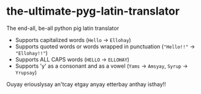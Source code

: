 # the-ultimate-pyg-latin-translator  
  
The end-all, be-all python pig latin translator  
  
* Supports capitalized words (`Hello` -> `Ellohay`)  
* Supports quoted words or words wrapped in punctuation (`"Hello!!"` -> `"Ellohay!!"`)  
* Supports ALL CAPS words (`HELLO` -> `ELLOHAY`)  
* Supports 'y' as a consonant and as a vowel (`Yams` -> `Amsyay`, `Syrup` -> `Yrupsay`)  
  
Ouyay eriouslysay an'tcay etgay anyay etterbay anthay isthay!!  
